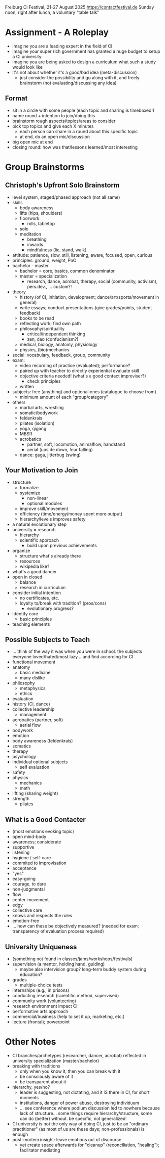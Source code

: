 Freiburg CI Festival, 21-27 August 2025
https://contactfestival.de
Sunday noon, right after lunch, a voluntary "table talk"

Assignment - A Roleplay
========================================================================================================================
* imagine you are a leading expert in the field of CI
* imagine your super rich government has granted a huge budget to setup a CI university
* imagine you are being asked to design a curriculum what such a study would look like
* it's not about whether it's a good/bad idea (meta-discussion)
  * just consider the possibility and go along with it, and freely brainstorm (not evaluating/discussing any idea)

Format
------------------------------------------------------------------------------------------------------------------------
* sit in a circle with some people (each topic and sharing is timeboxed!)
* name round + intention to join/doing this
* brainstorm rough aspects/topics/areas to consider
* pick top topics and give each X minutes
    * each person can share in a round about this specific topic
    * at end, do an open mic/discussion
* big open mic at end
* closing round: how was that/lessons learned/most interesting
    
Group Brainstorms
========================================================================================================================

Christoph's Upfront Solo Brainstorm
------------------------------------------------------------------------------------------------------------------------
* level system, staged/phased approach (not all same)
* skills
    * body awareness
    * lifts (hips, shoulders)
    * floorwork
        * rolls, tabletop
    * solo
    * meditation
        * breathing
        * inwards
        * mindfulness (lie, stand, walk)
* attitude: patience, slow, still, listening, aware, focused, open, curious
* principles: ground, weight, PoC
* bachelor - master
    * bachelor = core, basics, common denominator
    * master = specialization
        * research, dance, acrobat, therapy, social (community, activism), pers.dev., ... custom?!
* theory
    * history (of CI, initiation, development; dance/art/sports/movement in general)
    * write essays; conduct presentations (give grades/points, student feedback)
    * books to be read
    * reflecting work; find own path
    * philosophy/spirituality
        * critical/independent thinking
        * zen, dao (confucianism?)
    * medical, biology, anatomy, physiology
    * physics, (bio)mechanics
* social: vocabulary, feedback, group, community
* exam:
    * video recording of practice (evaluated); performance?
    * paired up with teacher to directly experiential evaluate skill
    * objective criteria needed! (what's a good contact improviser?)
        * check principles
    * written
* subjects: free (anything) and optional ones (catalogue to choose from)
    * minimum amount of each "group/category"
* others
    * martial arts, wrestling
    * somatic/bodywork
    * feldenkrais
    * pilates (isolation)
    * yoga, qigong
    * MBSR
    * acrobatics
        * partner, soft, locomotion, animalflow, handstand
        * aerial (upside down, fear falling)
    * dance: gaga, jitterbug (swing)

Your Motivation to Join
------------------------------------------------------------------------------------------------------------------------
* structure
    * formalize
    * systemize
        * non-linear
        * optional modules
    * improve skill/movement
    * efficiency (time/energy/money spent more output)
    * hierarchy/levels improves safety
* a natural evolutionary step
* university = research
    * hierarchy
    * scientific approach
        * build upon previous achievements
* organize
    * structure what's already there
    * resources
    * wikipedia like?
* what's a good dancer
* open in closed
    * balance
    * research in curriculum
* consider initial intention
    * no certificates, etc.
    * loyalty to/break with tradition? (pros/cons)
        * evolutionary progress?
* identify core
    * basic principles
* teaching elements

Possible Subjects to Teach
------------------------------------------------------------------------------------------------------------------------
* ... think of the way it was when you were in school. the subjects everyone loved/hated/most lazy... and find according for CI
* functional movement
* anatomy
    * basic medicine
    * many dislike
* philosophy
    * metaphysics
    * ethics
* evaluation
* history (CI, dance)
* collective leadership
    * management
* acrobatics (partner, soft)
    * aerial flow
* bodywork
* emotion
* body awareness (feldenkrais)
* somatics
* therapy
* psychology
* individual optional subjects
    * self evaluation
* safety
* physics
    * mechanics
    * math
* lifting (sharing weight)
* strength
    * pilates

What is a Good Contacter
------------------------------------------------------------------------------------------------------------------------
* (most emotions evoking topic)
* open mind-body
* awareness; considerate
* supportive
* listening
* hygiene / self-care
* commited to improvisation
* acceptance
* "yes"
* easy-going
* courage, to dare
* non-judgmental
* flow
* center-movement
* edgy
* collective care
* knows and respects the rules
* emotion-free
* ... how can these be objectively measured? (needed for exam; transparency of evaluation process required)

University Uniqueness
------------------------------------------------------------------------------------------------------------------------
* (something not found in classes/jams/workshops/festivals)
* supervision (a mentor, holding hand, guiding)
    * maybe also intervision group? long-term buddy system during education?
* grades
    * multiple-choice tests
* internships (e.g., in prisons)
* conducting research (scientific method, supervised)
* community work (volunteering)
* research environment impact CI
* performative arts approach
* commercial/business (help to set it up, marketing, etc.)
* lecture (frontal); powerpoint

Other Notes 
========================================================================================================================
* CI branches/archetypes (researcher, dancer, acrobat) reflected in university specialization (master/bachelor)
* breaking with traditions
    * only when you know it, then you can break with it
    * be consciously aware of it
    * be transparent about it
* hierarchy, yes/no?
    * leader is suggesting, not dictating, and it IS there in CI, for short moments
    * institutions, danger of power abuse, destroying individuum
    * ... see conference where podium discussion led to nowhere because lack of structure... some things require hierarchy/structure, some can do (better) without. be specific, not generalized!
* CI university is not the only way of doing CI, just to be an "ordinary practitioner" (as most of us are these days; non-professionals) is enough
* post-mortem insight: leave emotions out of discourse
    * yet create space afterwards for "cleanup" (reconciliation, "healing"); facilitator mediating
